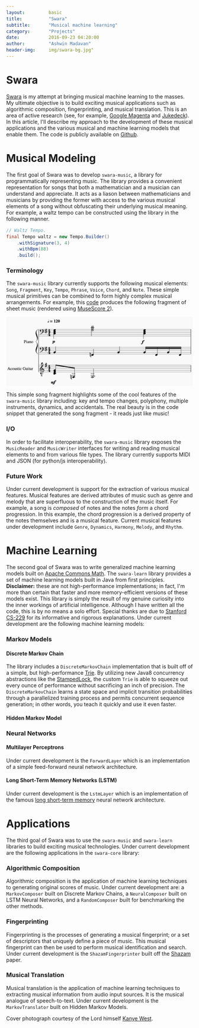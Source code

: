 ```yaml
---
layout:         basic
title:          "Swara"
subtitle:       "Musical machine learning"
category:       "Projects"
date:           2016-09-23 04:20:00
author:         "Ashwin Madavan"
header-img:     img/swara-bg.jpg"
---
```


# Swara
[Swara](https://en.wikipedia.org/wiki/Swara) is my attempt at bringing musical machine learning to the masses. My ultimate objective is to build exciting musical applications such as algorithmic composition, fingerprinting, and musical translation. This is an area of active research (see, for example, [Google Magenta](https://magenta.tensorflow.org/welcome-to-magenta) and [Jukedeck](https://www.jukedeck.com/)). In this article, I'll describe my approach to the development of these musical applications and the various musical and machine learning models that enable them. The code is publicly available on [Github](https://github.com/ashwin153/swara).

# Musical Modeling
The first goal of Swara was to develop ```swara-music```, a library for programmatically representing music. The library provides a convenient representation for songs that both a mathematician and a musician can understand and appreciate. It acts as a liason between mathematicians and musicians by providing the former with access to the various musical elements of a song without obfuscating their underlying musical meaning. For example, a waltz tempo can be constructed using the library in the following manner.

```java
// Waltz Tempo.
final Tempo waltz = new Tempo.Builder()
	.withSignature(3, 4)
	.withBpm(88)
	.build();
```

### Terminology
The ```swara-music``` library currently supports the following musical elements: ```Song```, ```Fragment```, ```Key```, ```Tempo```, ```Phrase```, ```Voice```, ```Chord```, and ```Note```. These simple musical primitives can be combined to form highly complex musical arrangements. For example, this [code](https://gist.github.com/ashwin153/d86292dbfc346b48d7e8f9e79db463fd) produces the following fragment of sheet music (rendered using [MuseScore 2](https://musescore.org/en/2.0)).

<img align="center" src="/img/sample-song.png"/>

This simple song fragment highlights some of the cool features of the ```swara-music``` library including: key and tempo changes, polyphony, multiple instruments, dynamics, and accidentals. The real beauty is in the code snippet that generated the song fragment - it reads just like music! 

### I/O
In order to facilitate interoperability, the ```swara-music``` library exposes the ```MusicReader``` and ```MusicWriter``` interfaces for writing and reading musical elements to and from various file types. The library currently supports MIDI and JSON (for python/js interoperability).

### Future Work
Under current development is support for the extraction of various musical features. Musical features are derived attributes of music such as genre and melody that are superfluous to the construction of the music itself. For example, a song is _composed_ of notes and the notes _form_ a chord progression. In this example, the chord progression is a derived property of the notes themselves and is a musical feature. Current musical features under development include ```Genre```, ```Dynamics```, ```Harmony```, ```Melody```, and ```Rhythm```.

# Machine Learning
The second goal of Swara was to write generalized machine learning models built on [Apache Commons Math](http://commons.apache.org/proper/commons-math/). The ```swara-learn``` library provides a set of machine learning models built in Java from first principles. **Disclaimer:** these are  not high-performance implementations; in fact, I'm more than certain that faster and more memory-efficient versions of these models exist. This library is simply the result of my genuine curiosity into the inner workings of artificial intelligence. Although I have written all the code, this is by no means a solo effort. Special thanks are due to [Stanford CS-229](http://cs229.stanford.edu) for its informative and rigorous explanations. Under current development are the following machine learning models:

### Markov Models
#### Discrete Markov Chain
The library includes a ```DiscreteMarkovChain``` implementation that is built off of a simple, but high-performance [Trie](https://en.wikipedia.org/wiki/Trie). By utilizing new Java8 concurrency abstractions like the [StampedLock](https://docs.oracle.com/javase/8/docs/api/java/util/concurrent/locks/StampedLock.html), the custom ```Trie``` is able to squeeze out every ounce of performance without sacrificing an inch of precision. The ```DiscreteMarkovChain``` learns a state space and implicit transition probabilities through a parallelized training process and permits concurrent sequence generation; in other words, you teach it quickly and use it even faster.

#### Hidden Markov Model

### Neural Networks
#### Multilayer Perceptrons
Under current development is the ```ForwardLayer``` which is an implementation of a simple feed-forward neural network architecture.

#### Long Short-Term Memory Networks (LSTM)
Under current development is the ```LstmLayer``` which is an implementation of the famous [long short-term memory](https://en.wikipedia.org/wiki/Long_short-term_memory) neural network architecture.

# Applications
The third goal of Swara was to use the ```swara-music``` and ```swara-learn``` libraries to build exciting musical technologies. Under current development are the following applications in the ```swara-core``` library:

### Algorithmic Composition
Algorithmic composition is the application of machine learning techniques to generating original scores of music. Under current development are: a ```MarkovComposer``` built on Discrete Markov Chains, a ```NeuralComposer``` built on LSTM Neural Networks, and a ```RandomComposer``` built for benchmarking the other methods.

### Fingerprinting
Fingerprinting is the processes of generating a musical fingerprint; or a set of descriptors that uniquely define a piece of music. This musical fingerprint can then be used to perform musical identification and search. Under current development is the ```ShazamFingerprinter``` built off the [Shazam](http://www.ee.columbia.edu/~dpwe/papers/Wang03-shazam.pdf) paper.

### Musical Translation
Musical translation is the application of machine learning techniques to extracting musical information from audio input sources. It is the musical analogue of speech-to-text. Under current development is the ```MarkovTranslator``` built on Hidden Markov Models.

Cover photograph courtesy of the Lord himself [Kanye West](http://wallpapercave.com/kanye-west-graduation-wallpaper). 

